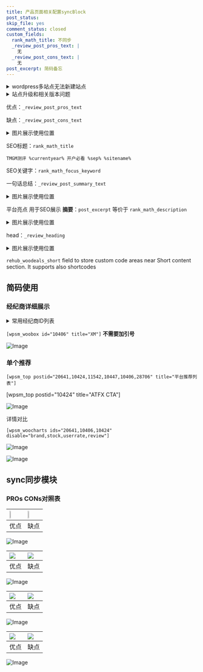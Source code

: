 ```yaml
---
title: 产品页面相关配置syncBlock
post_status: 
skip_file: yes
comment_status: closed
custom_fields:
  rank_math_title: 不同步
  _review_post_pros_text: |
    无
  _review_post_cons_text: |
    无
post_excerpt: 简码备忘
---
```

<details><summary>wordpress多站点无法新建站点</summary>

<li>和报错需要清理cookies一样的原因</li>
<li>wp-config.php里面<code>define( 'SUBDOMAIN_INSTALL', false );//子域名安装</code></li>
<li>新建子站点是用<code>define( 'SUBDOMAIN_INSTALL', true);//子域名安装</code> 完成以后，改成<code>false</code></li>
</details>

<details><summary>站点升级和相关版本问题</summary>

<p>wordpress：5.9.9
woocommerce：7.5.1
出现问题的地方：主题选项里面>><strong>Product layout >>compact style</strong></p>
<p>如何出现没有用过的字段 导致无法保存。先导出配置 然后进行修改，后面再次恢复即可。</p>
<p>出现部分字段无法显示时，需要返回默认布局后，对产品进行保存就好了。</p>
<p></p>
</details>

优点：`_review_post_pros_text`

缺点：`_review_post_cons_text`

<details><summary>图片展示使用位置</summary>

<img src="https://prod-files-secure.s3.us-west-2.amazonaws.com/39ed1227-6d7d-4570-be36-9ccd4a2c4241/f51d3d83-55d4-4bdf-9604-f37ec77ab556/Untitled.png?X-Amz-Algorithm=AWS4-HMAC-SHA256&X-Amz-Content-Sha256=UNSIGNED-PAYLOAD&X-Amz-Credential=ASIAZI2LB466TPA3CI7Q%2F20250419%2Fus-west-2%2Fs3%2Faws4_request&X-Amz-Date=20250419T165516Z&X-Amz-Expires=3600&X-Amz-Security-Token=IQoJb3JpZ2luX2VjEAkaCXVzLXdlc3QtMiJHMEUCIHmwKS21x7DTwnwEr71VxUm1n1FJ7VItyO9H%2BQuGXfwvAiEAkXPFqEM0ccfE76AX%2B3DFCstnU8sCeOVEQmJDHwpQrsIqiAQIkv%2F%2F%2F%2F%2F%2F%2F%2F%2F%2FARAAGgw2Mzc0MjMxODM4MDUiDP9npqZ25YmWVxs4jCrcA0kXPKCdyfiOEDl5n7l6Ef3ge1aa8qiauVqktfRCrAkrTWCC%2Fw5d21sOIoF4a5y%2Bog1IZCnYSC8lajXcQaafAdM6mHABpfqaudZrCgyOja89qWRHT15phtYxl3URHY0RpiXp%2F2zTwKCYHwmq24A1zsGvXT3bEJF0fRimV8SY19UoclQVYztApwcNjZqSjfKxWOoRd71su76YxedgKBuCnPETmoCbcR%2FAk95Ulp5eXnigSd1CnfzI3FLKLdlg1E4gKbKmTp0tegLRrpgE6IiaTuMAUoAhJJQZkZpmh04Me0463LvRZEZWg4dCE3WX48Z2GVyP4MAL28%2BzOT34uV1JuSkpH%2F4TJOSvPJMKuLuXzWmcJ9qfN8XtOdVErOxz%2FnHa2hUMyUP7cg5mxjizoTluU44xmntD2EZcfrqrsb78ESzAYhHM6jXSn22TCaJIU%2Fl4ynaKaFNkHzBDGbtuxP48YAl7FwhtVBQb03YD%2Fnw%2FySbizNawkLpPaH1st%2F2rZ3imbMvnlXaxzpg6HqdsQYgaWToWVgLjgFGRLQ%2BmCvMcNHibv9P9S4vFLfPMeb9mk64hYGySVzb0zKHbvzbKAF2O%2FGUNnj1C7zLFF61aqf2R%2F%2BiXxOL47mOIZh9XPBTiMOydj8AGOqUBfDsGmHxlwG26SqLG0AOxHcSFSr4Efnu4RWO7MnUOFoB0FhuNYlMTSK0U1H3l%2FElzRpSqX0MrFX1swgCD8O%2Ff48G0%2FpKHb7I6OX%2Bik5KB3UE5I%2BxOn1U2ONG%2BlBoZXH2Bz2wCxnxMaIIkzKgtHd5XSUDvpCgtI7i3NcLw7vAJHgStmxXINB2KbK%2B0AHs3Ca5hY3H2eMAnh5BA38o4aGGRLwvy1Vk7&X-Amz-Signature=9581e89723abdc34642ad59ff761f33383056ca0ec53424a48063add55935b53&X-Amz-SignedHeaders=host&x-id=GetObject" alt="Image">
</details>

SEO标题：`rank_math_title`

`TMGM测评 %currentyear% 开户必看 %sep% %sitename%`

SEO关键字：`rank_math_focus_keyword`

一句话总结：`_review_post_summary_text`

<details><summary>图片展示使用位置</summary>

<img src="https://prod-files-secure.s3.us-west-2.amazonaws.com/39ed1227-6d7d-4570-be36-9ccd4a2c4241/4b96a922-296c-4f4e-8630-d1c870cbce01/Untitled.png?X-Amz-Algorithm=AWS4-HMAC-SHA256&X-Amz-Content-Sha256=UNSIGNED-PAYLOAD&X-Amz-Credential=ASIAZI2LB4662CXWJZ5T%2F20250419%2Fus-west-2%2Fs3%2Faws4_request&X-Amz-Date=20250419T165518Z&X-Amz-Expires=3600&X-Amz-Security-Token=IQoJb3JpZ2luX2VjEAkaCXVzLXdlc3QtMiJHMEUCIBB0YtsdbNB%2FKIKg45i%2B6TJlS8UJU9wj2zPSoBpExiueAiEA1Xf%2BVdh%2B0NEXN2O%2BHcqiBT9OOvESN%2BgMZktk8Q%2F1XaEqiAQIkv%2F%2F%2F%2F%2F%2F%2F%2F%2F%2FARAAGgw2Mzc0MjMxODM4MDUiDMmD8S0keOUiLD%2BKeCrcA0WjvW8elyQtj2GGz3yMXuC4JkQLvB39rnlGwbdmT305TvDxiQbxRtYWxCcSYsAn0UAuDEj1zdhbb7lZU0bLFHQoQwp39ssWWnPm0LTQy6TgAr9yk5UexrsOtd%2B0aCKisEx288Fg9laiWjOhPVpOnXGaO%2FdRLsCtaYjLF%2FpSKYOtUgfqnyOXwC%2Fs5UmfyeopyJ9TwtB7IB%2BcCn1bcu0FYzzAb9GOxoLUI9gAEOKM0aWSoN1u%2BAvAeL7pW02merRiDP7DVtHKQLDdS4pDOm5EKX4%2B3oug7MwNSsTJsGjS8vbnmnQqOACUHSMPPCEUJs7H4YU%2F7E4KN1qCcIgHiR9Yz52ocEbjoxDVEhV71isZGp8HUlcZ1dkXiRCeZ092xt5T50PLg3xtZVaTlQO%2B4FRp29q7DCbgOgSEky%2FrwRWjvuZG%2F2nBhRfs6%2BAongdwQEiaG0%2FeVrEF%2F8n%2FztBP2Jp3qfKjphfvO%2B7MVtjLeN5Wc7E07VmuH9exXIEbyGZZ%2Bq42MuWDVvVGO7PviUDUcpqctyMcZveuWNA1Z7bL6fvgqs6K4FH8Y5jMQd91OHW3Es47gNpIhKH5K9480%2FUFZKX5wJ3HbNkkxXcaFhKXU2DGU6IwxZtQQEs6cezuBlRoMJmej8AGOqUBVTSxWyV0EbX4RL473MscrnxSfmDgzPRsb94qjVhr%2BjeXQ1gWesnWuEs6PT%2FnUMxoOSKO0APkZd%2FoVrPXFd0nsbJVeufMH8Q59liLWU9DqigxhjU2ZgunNnR2YpMhhYUshi4WlSPYr0VCHBQubm%2BwtAPkX%2BSgXA0lymrBbabFb7Lka49OpgFyJlO%2F5dKIHBYJv82ux2oxaNqdSNwaPcNoTHy%2BmYET&X-Amz-Signature=75c1e76233b18217008d55a7c518a41728281de9dbb8e7c9a82e32929e420f37&X-Amz-SignedHeaders=host&x-id=GetObject" alt="Image">
</details>

平台亮点 用于SEO展示 **摘要**：`post_excerpt`  等价于 `rank_math_description`

<details><summary>图片展示使用位置</summary>

<img src="https://prod-files-secure.s3.us-west-2.amazonaws.com/39ed1227-6d7d-4570-be36-9ccd4a2c4241/1ee11f63-b60a-4dfe-a7a7-d58ff23b5d88/Untitled.png?X-Amz-Algorithm=AWS4-HMAC-SHA256&X-Amz-Content-Sha256=UNSIGNED-PAYLOAD&X-Amz-Credential=ASIAZI2LB466X4I5CYOE%2F20250419%2Fus-west-2%2Fs3%2Faws4_request&X-Amz-Date=20250419T165520Z&X-Amz-Expires=3600&X-Amz-Security-Token=IQoJb3JpZ2luX2VjEAkaCXVzLXdlc3QtMiJGMEQCIHWsxF%2Ff6IhlFPGinpYcruvY2v84CKuH5cjgmIBsrMmNAiA1gbs3ALcr8jxcA6h1SajRr1KA%2BZOt%2FVbJjyYUsBrREyqIBAiS%2F%2F%2F%2F%2F%2F%2F%2F%2F%2F8BEAAaDDYzNzQyMzE4MzgwNSIME2fFT2lnR%2BMJxHmaKtwDQW%2BTsWbWqgJb8LGpDhBtQrabClq8wx%2FOf3zI0n5PnF1ex2ZWQeZpisocLI1KuwNl5nz2qRjG%2FMC%2B178yybRufmtR40ox2DaL%2BxLj6kyjc%2BA3pdx9VB3TlKv%2FvOe5UCh3F0K7IVtdD8PWeFAZHEgUqK3XCxmn4qPWJrOFbuILbx7%2BgvCW%2FyjSFO3Pn6QC%2F0P3w%2BVSGLMh8iADb8PWTn%2Fd%2FdMPken%2BK2sP15F6JoHgPpW0vuq6GYhWQnHhuHLx2wpJ3JdncdxlosZFqFHy4fFr9TA77vZ1zFnVGID4HTxJUgrmdCmikcaSG5xAHEYe8CTY6wccVZW7cmUYc7pK6ZFiuqWbHvBc8bGyeF2Ru8InQLs%2BkcdPxKCsMaYJveBKwzjqGL2eOA0ydlM3Vq6L2lYNlH8mytP8pJ3PAUV79VqT8mkKcq9lfF7wrR%2Bpov830TCpOnFNbDSvNhDvGfc%2B408M%2BGBP2mEfrBhw%2FxnJVLYzHg0uv3%2BzrxMOM7JEfxajiHZEZSz8EjWUbYviQpodUmxx4EJ7SJ3wmgkgms7o%2BkvPBaSU%2FmFeavR4z6fvuhAR4JOW6skVGVRdZCTLv8Shb7HBUD6l5LpXoVZoRD0RH%2FxNHYsFN9A3qUce5qjj5sww%2BZ2PwAY6pgFMzAiAUpvVN4uoWDsFYSG8qK3MUfUYxagmeBsOZI8C50nzaY%2BiHxm2sVhiddy5bK0YuYbIGTFFyPQ6vtJ5Zc7JQ5btYCsAqf34b%2B%2Fo0FYoAtaHDP%2BiuX5Q2spylprLj7bCWJ4oq5DMriWysJXOYn8qKKfmssm8JvILzbBxGnRkFMGX8jIGI3TW%2FaIig4KfJDoMbyFV9cIssbQCGbJC%2Fl891cWAqOSW&X-Amz-Signature=699d4bf8fd71dbc283c531f4b1188a83fc0bfaf77812a207bc7a1c834b1572bc&X-Amz-SignedHeaders=host&x-id=GetObject" alt="Image">
<img src="https://prod-files-secure.s3.us-west-2.amazonaws.com/39ed1227-6d7d-4570-be36-9ccd4a2c4241/ad4118b5-78d8-4fbe-801e-3b29b5d99c01/Untitled.png?X-Amz-Algorithm=AWS4-HMAC-SHA256&X-Amz-Content-Sha256=UNSIGNED-PAYLOAD&X-Amz-Credential=ASIAZI2LB466X4I5CYOE%2F20250419%2Fus-west-2%2Fs3%2Faws4_request&X-Amz-Date=20250419T165520Z&X-Amz-Expires=3600&X-Amz-Security-Token=IQoJb3JpZ2luX2VjEAkaCXVzLXdlc3QtMiJGMEQCIHWsxF%2Ff6IhlFPGinpYcruvY2v84CKuH5cjgmIBsrMmNAiA1gbs3ALcr8jxcA6h1SajRr1KA%2BZOt%2FVbJjyYUsBrREyqIBAiS%2F%2F%2F%2F%2F%2F%2F%2F%2F%2F8BEAAaDDYzNzQyMzE4MzgwNSIME2fFT2lnR%2BMJxHmaKtwDQW%2BTsWbWqgJb8LGpDhBtQrabClq8wx%2FOf3zI0n5PnF1ex2ZWQeZpisocLI1KuwNl5nz2qRjG%2FMC%2B178yybRufmtR40ox2DaL%2BxLj6kyjc%2BA3pdx9VB3TlKv%2FvOe5UCh3F0K7IVtdD8PWeFAZHEgUqK3XCxmn4qPWJrOFbuILbx7%2BgvCW%2FyjSFO3Pn6QC%2F0P3w%2BVSGLMh8iADb8PWTn%2Fd%2FdMPken%2BK2sP15F6JoHgPpW0vuq6GYhWQnHhuHLx2wpJ3JdncdxlosZFqFHy4fFr9TA77vZ1zFnVGID4HTxJUgrmdCmikcaSG5xAHEYe8CTY6wccVZW7cmUYc7pK6ZFiuqWbHvBc8bGyeF2Ru8InQLs%2BkcdPxKCsMaYJveBKwzjqGL2eOA0ydlM3Vq6L2lYNlH8mytP8pJ3PAUV79VqT8mkKcq9lfF7wrR%2Bpov830TCpOnFNbDSvNhDvGfc%2B408M%2BGBP2mEfrBhw%2FxnJVLYzHg0uv3%2BzrxMOM7JEfxajiHZEZSz8EjWUbYviQpodUmxx4EJ7SJ3wmgkgms7o%2BkvPBaSU%2FmFeavR4z6fvuhAR4JOW6skVGVRdZCTLv8Shb7HBUD6l5LpXoVZoRD0RH%2FxNHYsFN9A3qUce5qjj5sww%2BZ2PwAY6pgFMzAiAUpvVN4uoWDsFYSG8qK3MUfUYxagmeBsOZI8C50nzaY%2BiHxm2sVhiddy5bK0YuYbIGTFFyPQ6vtJ5Zc7JQ5btYCsAqf34b%2B%2Fo0FYoAtaHDP%2BiuX5Q2spylprLj7bCWJ4oq5DMriWysJXOYn8qKKfmssm8JvILzbBxGnRkFMGX8jIGI3TW%2FaIig4KfJDoMbyFV9cIssbQCGbJC%2Fl891cWAqOSW&X-Amz-Signature=8225f30558ebebfd21823122dc876b964427c26f4f544783da4184880ba8323b&X-Amz-SignedHeaders=host&x-id=GetObject" alt="Image">
<img src="https://prod-files-secure.s3.us-west-2.amazonaws.com/39ed1227-6d7d-4570-be36-9ccd4a2c4241/a38cf7c9-a79c-4b64-9e94-13589fe0758b/Untitled.png?X-Amz-Algorithm=AWS4-HMAC-SHA256&X-Amz-Content-Sha256=UNSIGNED-PAYLOAD&X-Amz-Credential=ASIAZI2LB466X4I5CYOE%2F20250419%2Fus-west-2%2Fs3%2Faws4_request&X-Amz-Date=20250419T165520Z&X-Amz-Expires=3600&X-Amz-Security-Token=IQoJb3JpZ2luX2VjEAkaCXVzLXdlc3QtMiJGMEQCIHWsxF%2Ff6IhlFPGinpYcruvY2v84CKuH5cjgmIBsrMmNAiA1gbs3ALcr8jxcA6h1SajRr1KA%2BZOt%2FVbJjyYUsBrREyqIBAiS%2F%2F%2F%2F%2F%2F%2F%2F%2F%2F8BEAAaDDYzNzQyMzE4MzgwNSIME2fFT2lnR%2BMJxHmaKtwDQW%2BTsWbWqgJb8LGpDhBtQrabClq8wx%2FOf3zI0n5PnF1ex2ZWQeZpisocLI1KuwNl5nz2qRjG%2FMC%2B178yybRufmtR40ox2DaL%2BxLj6kyjc%2BA3pdx9VB3TlKv%2FvOe5UCh3F0K7IVtdD8PWeFAZHEgUqK3XCxmn4qPWJrOFbuILbx7%2BgvCW%2FyjSFO3Pn6QC%2F0P3w%2BVSGLMh8iADb8PWTn%2Fd%2FdMPken%2BK2sP15F6JoHgPpW0vuq6GYhWQnHhuHLx2wpJ3JdncdxlosZFqFHy4fFr9TA77vZ1zFnVGID4HTxJUgrmdCmikcaSG5xAHEYe8CTY6wccVZW7cmUYc7pK6ZFiuqWbHvBc8bGyeF2Ru8InQLs%2BkcdPxKCsMaYJveBKwzjqGL2eOA0ydlM3Vq6L2lYNlH8mytP8pJ3PAUV79VqT8mkKcq9lfF7wrR%2Bpov830TCpOnFNbDSvNhDvGfc%2B408M%2BGBP2mEfrBhw%2FxnJVLYzHg0uv3%2BzrxMOM7JEfxajiHZEZSz8EjWUbYviQpodUmxx4EJ7SJ3wmgkgms7o%2BkvPBaSU%2FmFeavR4z6fvuhAR4JOW6skVGVRdZCTLv8Shb7HBUD6l5LpXoVZoRD0RH%2FxNHYsFN9A3qUce5qjj5sww%2BZ2PwAY6pgFMzAiAUpvVN4uoWDsFYSG8qK3MUfUYxagmeBsOZI8C50nzaY%2BiHxm2sVhiddy5bK0YuYbIGTFFyPQ6vtJ5Zc7JQ5btYCsAqf34b%2B%2Fo0FYoAtaHDP%2BiuX5Q2spylprLj7bCWJ4oq5DMriWysJXOYn8qKKfmssm8JvILzbBxGnRkFMGX8jIGI3TW%2FaIig4KfJDoMbyFV9cIssbQCGbJC%2Fl891cWAqOSW&X-Amz-Signature=febfed50dbfb660ef5bbfe59b60afa7ac39ccdbf9a04869a864953755fe56e99&X-Amz-SignedHeaders=host&x-id=GetObject" alt="Image">
<img src="https://prod-files-secure.s3.us-west-2.amazonaws.com/39ed1227-6d7d-4570-be36-9ccd4a2c4241/7da6fc1e-d2ac-42ae-8c75-cb5749aa18f6/Untitled.png?X-Amz-Algorithm=AWS4-HMAC-SHA256&X-Amz-Content-Sha256=UNSIGNED-PAYLOAD&X-Amz-Credential=ASIAZI2LB466X4I5CYOE%2F20250419%2Fus-west-2%2Fs3%2Faws4_request&X-Amz-Date=20250419T165520Z&X-Amz-Expires=3600&X-Amz-Security-Token=IQoJb3JpZ2luX2VjEAkaCXVzLXdlc3QtMiJGMEQCIHWsxF%2Ff6IhlFPGinpYcruvY2v84CKuH5cjgmIBsrMmNAiA1gbs3ALcr8jxcA6h1SajRr1KA%2BZOt%2FVbJjyYUsBrREyqIBAiS%2F%2F%2F%2F%2F%2F%2F%2F%2F%2F8BEAAaDDYzNzQyMzE4MzgwNSIME2fFT2lnR%2BMJxHmaKtwDQW%2BTsWbWqgJb8LGpDhBtQrabClq8wx%2FOf3zI0n5PnF1ex2ZWQeZpisocLI1KuwNl5nz2qRjG%2FMC%2B178yybRufmtR40ox2DaL%2BxLj6kyjc%2BA3pdx9VB3TlKv%2FvOe5UCh3F0K7IVtdD8PWeFAZHEgUqK3XCxmn4qPWJrOFbuILbx7%2BgvCW%2FyjSFO3Pn6QC%2F0P3w%2BVSGLMh8iADb8PWTn%2Fd%2FdMPken%2BK2sP15F6JoHgPpW0vuq6GYhWQnHhuHLx2wpJ3JdncdxlosZFqFHy4fFr9TA77vZ1zFnVGID4HTxJUgrmdCmikcaSG5xAHEYe8CTY6wccVZW7cmUYc7pK6ZFiuqWbHvBc8bGyeF2Ru8InQLs%2BkcdPxKCsMaYJveBKwzjqGL2eOA0ydlM3Vq6L2lYNlH8mytP8pJ3PAUV79VqT8mkKcq9lfF7wrR%2Bpov830TCpOnFNbDSvNhDvGfc%2B408M%2BGBP2mEfrBhw%2FxnJVLYzHg0uv3%2BzrxMOM7JEfxajiHZEZSz8EjWUbYviQpodUmxx4EJ7SJ3wmgkgms7o%2BkvPBaSU%2FmFeavR4z6fvuhAR4JOW6skVGVRdZCTLv8Shb7HBUD6l5LpXoVZoRD0RH%2FxNHYsFN9A3qUce5qjj5sww%2BZ2PwAY6pgFMzAiAUpvVN4uoWDsFYSG8qK3MUfUYxagmeBsOZI8C50nzaY%2BiHxm2sVhiddy5bK0YuYbIGTFFyPQ6vtJ5Zc7JQ5btYCsAqf34b%2B%2Fo0FYoAtaHDP%2BiuX5Q2spylprLj7bCWJ4oq5DMriWysJXOYn8qKKfmssm8JvILzbBxGnRkFMGX8jIGI3TW%2FaIig4KfJDoMbyFV9cIssbQCGbJC%2Fl891cWAqOSW&X-Amz-Signature=19de9a5e1117abea2003c69e07ee6b52a165b01a4bc01835ad5062cb2a015e4a&X-Amz-SignedHeaders=host&x-id=GetObject" alt="Image">
<img src="https://prod-files-secure.s3.us-west-2.amazonaws.com/39ed1227-6d7d-4570-be36-9ccd4a2c4241/7e97f40a-eaee-47f5-b2f9-475f96808fa7/Untitled.png?X-Amz-Algorithm=AWS4-HMAC-SHA256&X-Amz-Content-Sha256=UNSIGNED-PAYLOAD&X-Amz-Credential=ASIAZI2LB466X4I5CYOE%2F20250419%2Fus-west-2%2Fs3%2Faws4_request&X-Amz-Date=20250419T165520Z&X-Amz-Expires=3600&X-Amz-Security-Token=IQoJb3JpZ2luX2VjEAkaCXVzLXdlc3QtMiJGMEQCIHWsxF%2Ff6IhlFPGinpYcruvY2v84CKuH5cjgmIBsrMmNAiA1gbs3ALcr8jxcA6h1SajRr1KA%2BZOt%2FVbJjyYUsBrREyqIBAiS%2F%2F%2F%2F%2F%2F%2F%2F%2F%2F8BEAAaDDYzNzQyMzE4MzgwNSIME2fFT2lnR%2BMJxHmaKtwDQW%2BTsWbWqgJb8LGpDhBtQrabClq8wx%2FOf3zI0n5PnF1ex2ZWQeZpisocLI1KuwNl5nz2qRjG%2FMC%2B178yybRufmtR40ox2DaL%2BxLj6kyjc%2BA3pdx9VB3TlKv%2FvOe5UCh3F0K7IVtdD8PWeFAZHEgUqK3XCxmn4qPWJrOFbuILbx7%2BgvCW%2FyjSFO3Pn6QC%2F0P3w%2BVSGLMh8iADb8PWTn%2Fd%2FdMPken%2BK2sP15F6JoHgPpW0vuq6GYhWQnHhuHLx2wpJ3JdncdxlosZFqFHy4fFr9TA77vZ1zFnVGID4HTxJUgrmdCmikcaSG5xAHEYe8CTY6wccVZW7cmUYc7pK6ZFiuqWbHvBc8bGyeF2Ru8InQLs%2BkcdPxKCsMaYJveBKwzjqGL2eOA0ydlM3Vq6L2lYNlH8mytP8pJ3PAUV79VqT8mkKcq9lfF7wrR%2Bpov830TCpOnFNbDSvNhDvGfc%2B408M%2BGBP2mEfrBhw%2FxnJVLYzHg0uv3%2BzrxMOM7JEfxajiHZEZSz8EjWUbYviQpodUmxx4EJ7SJ3wmgkgms7o%2BkvPBaSU%2FmFeavR4z6fvuhAR4JOW6skVGVRdZCTLv8Shb7HBUD6l5LpXoVZoRD0RH%2FxNHYsFN9A3qUce5qjj5sww%2BZ2PwAY6pgFMzAiAUpvVN4uoWDsFYSG8qK3MUfUYxagmeBsOZI8C50nzaY%2BiHxm2sVhiddy5bK0YuYbIGTFFyPQ6vtJ5Zc7JQ5btYCsAqf34b%2B%2Fo0FYoAtaHDP%2BiuX5Q2spylprLj7bCWJ4oq5DMriWysJXOYn8qKKfmssm8JvILzbBxGnRkFMGX8jIGI3TW%2FaIig4KfJDoMbyFV9cIssbQCGbJC%2Fl891cWAqOSW&X-Amz-Signature=7b6d7c1d57dbdb1145af9a586c247c8e95f270fdb8333f1425a080d4ded1b81f&X-Amz-SignedHeaders=host&x-id=GetObject" alt="Image">
</details>

head：`_review_heading`

<details><summary>图片展示使用位置</summary>

<img src="https://prod-files-secure.s3.us-west-2.amazonaws.com/39ed1227-6d7d-4570-be36-9ccd4a2c4241/3a4650ad-9887-415c-889a-edd51fa54f27/Untitled.png?X-Amz-Algorithm=AWS4-HMAC-SHA256&X-Amz-Content-Sha256=UNSIGNED-PAYLOAD&X-Amz-Credential=ASIAZI2LB466TCTW3AU2%2F20250419%2Fus-west-2%2Fs3%2Faws4_request&X-Amz-Date=20250419T165521Z&X-Amz-Expires=3600&X-Amz-Security-Token=IQoJb3JpZ2luX2VjEAkaCXVzLXdlc3QtMiJHMEUCIFWYLjZXqoQ1fdQIiPuj9U51mDxrQiIY5ITXKhzk9uyPAiEAmlBFMsa35TeucRSlYiZgvX9YbxHpjLmHcT9xEhkYIr8qiAQIkv%2F%2F%2F%2F%2F%2F%2F%2F%2F%2FARAAGgw2Mzc0MjMxODM4MDUiDGlrnF%2BMeG3FOv2e3ircA2tNuYRiUd%2Fwv3YXFKK%2FXPVl%2B9PcZlINt3EitNzaIEon%2Fzv1YZeBRgwGX2%2FnCuboP6Z9aYdW0InB0I4VM1PjNDDfl77W9puWwkla%2FTfkTwqiUIsG9p4bgQVy32Mg%2FtsgBCb8NtEThJABUlNp%2BYnMXYtOyVO9QwwfrDaWbE1qzmSsg1abeyrCIIEAA5fw1Gwl6TyAEiPFtHaeYGtx4Mf81miQOdiaBlTdz3lYTt2UHvw8999ZcynweywSzAqUIS0SYt1WKLAAB3Y7erZ3I5nZhREObXa1%2Bl9RPwCj6wJwnywL%2B%2BFxYrHDO0ra%2B2F2mmH1D2%2FveWgX3p6lSEQtON8CKcpzoRVCrmjEAK5Q3QEtU3eRq2Hfq9CySAJsiCZzmLMD6pl7wAbOzKajtuW7N8%2BJjUIbSPj%2BtQtZnntEotvUXpQImiiFZ04IN8lTA%2BXBWKz2ikmn3jjSoSM9upsTz0TnlZuKkk%2BLaMC%2FJJ3BdClNcNZEYbWRgTq%2BbmUuUSxpf7aDQ2UC0nZeaE4ka5jo4pY1uj07M0Y0z2Qd6XCPZf%2Bt1PkEB3PYAjPzBz1NGZu98xibwVzr%2B8lahn7iJqHhOeS537eaOc6Bzsqioei5Asu1Fi3AsrjO%2BdgrpHQoOImwMOudj8AGOqUBAZZdcrBN4X%2F0e4PexTYGJh6fnhy8GX6coRrHxUGTfP1p8jGo1mSRlynpv%2FqQaYNEmaifoxJXC91%2F51ELtA6RCUNHMJsk16nbc%2B3QfaJMGwv9Ux69257MTaX5rV2Y2SiP%2FghcFJN7m8KYLASW%2BX8quRY%2F%2BurTwRyD2CwR7c5K6R80ULHiEAiiCuPQLimeBuqt8h6K3TggFrx1Y4duamOAiSssH0C2&X-Amz-Signature=8fe388ab37573fe9f902c1cc59850d07dfbfdb23c75e3aa360dfc6213c7ba727&X-Amz-SignedHeaders=host&x-id=GetObject" alt="Image">
</details>

`rehub_woodeals_short`	field to store custom code areas near Short content section. It supports also shortcodes



## 简码使用

### 经纪商详细展示

<details><summary>常用经纪商ID列表</summary>

<pre><code class="php">嘉盛 ===> 20641  [wpsm_woobox id="20641" title="嘉盛"]
易信easymarkets ===> 11542  [wpsm_woobox id="11542" title="易信easymarkets"]
ATFX外汇 ===> 10424  [wpsm_woobox id="10424" title="ATFX"]
XM ===> 10406  [wpsm_woobox id="10406" title="XM"]
TMGM ===> 29622  [wpsm_woobox id="29622" title="TMGM"]
HYCM ===> 10447  [wpsm_woobox id="10447" title="HYCM"]
fpmarkets澳福外汇 ===> 20639  [wpsm_woobox id="20639" title="fpmarkets澳福外汇"]</code></pre>
</details>

`[wpsm_woobox id="10406" title="XM"]` **不需要加引号**

![Image](https://prod-files-secure.s3.us-west-2.amazonaws.com/39ed1227-6d7d-4570-be36-9ccd4a2c4241/4f898f9d-0fa7-4e43-acd3-ac6bc7be575a/Untitled.png?X-Amz-Algorithm=AWS4-HMAC-SHA256&X-Amz-Content-Sha256=UNSIGNED-PAYLOAD&X-Amz-Credential=ASIAZI2LB466WB7AKJLK%2F20250419%2Fus-west-2%2Fs3%2Faws4_request&X-Amz-Date=20250419T165515Z&X-Amz-Expires=3600&X-Amz-Security-Token=IQoJb3JpZ2luX2VjEAkaCXVzLXdlc3QtMiJGMEQCIEUXb7AEt%2FDW6vSoPnfx2%2FoTM9R33t4raWAvL%2BaoZD2DAiBOxZ8ZHVwzLZE%2FC2P%2BmraT5AZb2S4hV9WZWzmkGqFINiqIBAiS%2F%2F%2F%2F%2F%2F%2F%2F%2F%2F8BEAAaDDYzNzQyMzE4MzgwNSIMmbw2KU4yZaEnla8SKtwDbR7kk%2B1yOy2TtrUMsQvHHwf1i61F9MSExdV1%2BaFk4Bk034SXKWd1U1MqE73rof4sBtPGJfxZibsNxnoFnana73bgJOHhYsNtSbD%2FNwW2GIdc3WCAiQySqM9W5dcNwMokcZ9pxQjTuKvRB3LAcrvYm8Dm7lkmyzdAAF1tR58pUM6bktVQ4v4rNPL1MnRpdfhdDTjGVljH0t7dXTMmGvZMFa960vlD46jx6LPbQa%2Bk8TEnNdJyAzk2NQN6zlrGAF4D2n0%2BWRXr8E8TJJioBQJRBNLXcv890I1%2BUiMS7BUN44J%2F%2FFvHOBF%2BXW%2FObMO4HC7hhoiPYKhdjMpDCLg3%2BiU%2BToqMzlOnvTm9VotzaPqIrMfQdQr9fpx1KIgJSwT5tEKu%2ByK%2F%2BeBUmhL1s1i4cL5As4dLe1y2AHo1EhisqlEAd9pnXQhPCd%2BEtMPvZHKJFmKQu4Li9gDH1RTOEHuhI9sfveIIUpgNHFskYmuCTrY6Xq5KkoiVWdNoN81hw25Z%2BAxLLCVqOSXeJjTzVLKN4rZoXEKn1ndEddhgeoxnBtPrH9Mqcy%2F0OuED0QEhVsMtCsRdligrhYZ5yIIiloDDnybaBK8z1uLyOB2aSxWsHfHShinCrjDIObVMVf8FqIUw352PwAY6pgEN9ZLkK0g6kIaYmnaiWSEu0uHL2YCJCTuz%2Fo9idMaAgV3s2G3gcWNbBG3iZ8CHixL6%2BOc0IRyeoMdSxQ9UN85eSqD9Gr0byFOwFA5KdCLWgvRPXQ4jGc7a%2B0cI5U3oOtrkiEHX4bzM8SSqKJQYPjS1AGevtY%2F8wqz9sJAALNqpUYgIAfQrOFzwyWZ8w6pkYmtuU9q2ydJijtqNJCCjzVA%2FbOoFcp9O&X-Amz-Signature=cc8a00b04df85a87863d3a79a6fcd4bed0d5634271fb2fe0e556d92e7eb70a84&X-Amz-SignedHeaders=host&x-id=GetObject)

### 单个推荐
`[wpsm_top postid="20641,10424,11542,10447,10406,28706" title="平台推荐列表"]`

[wpsm_top postid="10424" title="ATFX CTA"]

![Image](https://prod-files-secure.s3.us-west-2.amazonaws.com/39ed1227-6d7d-4570-be36-9ccd4a2c4241/5ac620dc-51a8-48b6-b55d-91f47299193c/Untitled.png?X-Amz-Algorithm=AWS4-HMAC-SHA256&X-Amz-Content-Sha256=UNSIGNED-PAYLOAD&X-Amz-Credential=ASIAZI2LB466WB7AKJLK%2F20250419%2Fus-west-2%2Fs3%2Faws4_request&X-Amz-Date=20250419T165515Z&X-Amz-Expires=3600&X-Amz-Security-Token=IQoJb3JpZ2luX2VjEAkaCXVzLXdlc3QtMiJGMEQCIEUXb7AEt%2FDW6vSoPnfx2%2FoTM9R33t4raWAvL%2BaoZD2DAiBOxZ8ZHVwzLZE%2FC2P%2BmraT5AZb2S4hV9WZWzmkGqFINiqIBAiS%2F%2F%2F%2F%2F%2F%2F%2F%2F%2F8BEAAaDDYzNzQyMzE4MzgwNSIMmbw2KU4yZaEnla8SKtwDbR7kk%2B1yOy2TtrUMsQvHHwf1i61F9MSExdV1%2BaFk4Bk034SXKWd1U1MqE73rof4sBtPGJfxZibsNxnoFnana73bgJOHhYsNtSbD%2FNwW2GIdc3WCAiQySqM9W5dcNwMokcZ9pxQjTuKvRB3LAcrvYm8Dm7lkmyzdAAF1tR58pUM6bktVQ4v4rNPL1MnRpdfhdDTjGVljH0t7dXTMmGvZMFa960vlD46jx6LPbQa%2Bk8TEnNdJyAzk2NQN6zlrGAF4D2n0%2BWRXr8E8TJJioBQJRBNLXcv890I1%2BUiMS7BUN44J%2F%2FFvHOBF%2BXW%2FObMO4HC7hhoiPYKhdjMpDCLg3%2BiU%2BToqMzlOnvTm9VotzaPqIrMfQdQr9fpx1KIgJSwT5tEKu%2ByK%2F%2BeBUmhL1s1i4cL5As4dLe1y2AHo1EhisqlEAd9pnXQhPCd%2BEtMPvZHKJFmKQu4Li9gDH1RTOEHuhI9sfveIIUpgNHFskYmuCTrY6Xq5KkoiVWdNoN81hw25Z%2BAxLLCVqOSXeJjTzVLKN4rZoXEKn1ndEddhgeoxnBtPrH9Mqcy%2F0OuED0QEhVsMtCsRdligrhYZ5yIIiloDDnybaBK8z1uLyOB2aSxWsHfHShinCrjDIObVMVf8FqIUw352PwAY6pgEN9ZLkK0g6kIaYmnaiWSEu0uHL2YCJCTuz%2Fo9idMaAgV3s2G3gcWNbBG3iZ8CHixL6%2BOc0IRyeoMdSxQ9UN85eSqD9Gr0byFOwFA5KdCLWgvRPXQ4jGc7a%2B0cI5U3oOtrkiEHX4bzM8SSqKJQYPjS1AGevtY%2F8wqz9sJAALNqpUYgIAfQrOFzwyWZ8w6pkYmtuU9q2ydJijtqNJCCjzVA%2FbOoFcp9O&X-Amz-Signature=17fa7525b1f6b858e356835bf5cb4a5a9f5d67489b5bf384a82fcad6754022ae&X-Amz-SignedHeaders=host&x-id=GetObject)

详情对比

`[wpsm_woocharts ids="20641,10406,10424" disable="brand,stock,userrate,review"]`

![Image](https://prod-files-secure.s3.us-west-2.amazonaws.com/39ed1227-6d7d-4570-be36-9ccd4a2c4241/bf3ba45f-b9f3-4295-8aef-b4a495fd25f4/Untitled.png?X-Amz-Algorithm=AWS4-HMAC-SHA256&X-Amz-Content-Sha256=UNSIGNED-PAYLOAD&X-Amz-Credential=ASIAZI2LB466WB7AKJLK%2F20250419%2Fus-west-2%2Fs3%2Faws4_request&X-Amz-Date=20250419T165515Z&X-Amz-Expires=3600&X-Amz-Security-Token=IQoJb3JpZ2luX2VjEAkaCXVzLXdlc3QtMiJGMEQCIEUXb7AEt%2FDW6vSoPnfx2%2FoTM9R33t4raWAvL%2BaoZD2DAiBOxZ8ZHVwzLZE%2FC2P%2BmraT5AZb2S4hV9WZWzmkGqFINiqIBAiS%2F%2F%2F%2F%2F%2F%2F%2F%2F%2F8BEAAaDDYzNzQyMzE4MzgwNSIMmbw2KU4yZaEnla8SKtwDbR7kk%2B1yOy2TtrUMsQvHHwf1i61F9MSExdV1%2BaFk4Bk034SXKWd1U1MqE73rof4sBtPGJfxZibsNxnoFnana73bgJOHhYsNtSbD%2FNwW2GIdc3WCAiQySqM9W5dcNwMokcZ9pxQjTuKvRB3LAcrvYm8Dm7lkmyzdAAF1tR58pUM6bktVQ4v4rNPL1MnRpdfhdDTjGVljH0t7dXTMmGvZMFa960vlD46jx6LPbQa%2Bk8TEnNdJyAzk2NQN6zlrGAF4D2n0%2BWRXr8E8TJJioBQJRBNLXcv890I1%2BUiMS7BUN44J%2F%2FFvHOBF%2BXW%2FObMO4HC7hhoiPYKhdjMpDCLg3%2BiU%2BToqMzlOnvTm9VotzaPqIrMfQdQr9fpx1KIgJSwT5tEKu%2ByK%2F%2BeBUmhL1s1i4cL5As4dLe1y2AHo1EhisqlEAd9pnXQhPCd%2BEtMPvZHKJFmKQu4Li9gDH1RTOEHuhI9sfveIIUpgNHFskYmuCTrY6Xq5KkoiVWdNoN81hw25Z%2BAxLLCVqOSXeJjTzVLKN4rZoXEKn1ndEddhgeoxnBtPrH9Mqcy%2F0OuED0QEhVsMtCsRdligrhYZ5yIIiloDDnybaBK8z1uLyOB2aSxWsHfHShinCrjDIObVMVf8FqIUw352PwAY6pgEN9ZLkK0g6kIaYmnaiWSEu0uHL2YCJCTuz%2Fo9idMaAgV3s2G3gcWNbBG3iZ8CHixL6%2BOc0IRyeoMdSxQ9UN85eSqD9Gr0byFOwFA5KdCLWgvRPXQ4jGc7a%2B0cI5U3oOtrkiEHX4bzM8SSqKJQYPjS1AGevtY%2F8wqz9sJAALNqpUYgIAfQrOFzwyWZ8w6pkYmtuU9q2ydJijtqNJCCjzVA%2FbOoFcp9O&X-Amz-Signature=2cb4062cfd3cea25b923f9e1b6c6a694363354b429337ccdb4a947eafbc80c00&X-Amz-SignedHeaders=host&x-id=GetObject)

![Image](https://prod-files-secure.s3.us-west-2.amazonaws.com/39ed1227-6d7d-4570-be36-9ccd4a2c4241/30bc56ef-f383-4b48-9768-2ebc9e436ec0/Untitled.png?X-Amz-Algorithm=AWS4-HMAC-SHA256&X-Amz-Content-Sha256=UNSIGNED-PAYLOAD&X-Amz-Credential=ASIAZI2LB466WB7AKJLK%2F20250419%2Fus-west-2%2Fs3%2Faws4_request&X-Amz-Date=20250419T165515Z&X-Amz-Expires=3600&X-Amz-Security-Token=IQoJb3JpZ2luX2VjEAkaCXVzLXdlc3QtMiJGMEQCIEUXb7AEt%2FDW6vSoPnfx2%2FoTM9R33t4raWAvL%2BaoZD2DAiBOxZ8ZHVwzLZE%2FC2P%2BmraT5AZb2S4hV9WZWzmkGqFINiqIBAiS%2F%2F%2F%2F%2F%2F%2F%2F%2F%2F8BEAAaDDYzNzQyMzE4MzgwNSIMmbw2KU4yZaEnla8SKtwDbR7kk%2B1yOy2TtrUMsQvHHwf1i61F9MSExdV1%2BaFk4Bk034SXKWd1U1MqE73rof4sBtPGJfxZibsNxnoFnana73bgJOHhYsNtSbD%2FNwW2GIdc3WCAiQySqM9W5dcNwMokcZ9pxQjTuKvRB3LAcrvYm8Dm7lkmyzdAAF1tR58pUM6bktVQ4v4rNPL1MnRpdfhdDTjGVljH0t7dXTMmGvZMFa960vlD46jx6LPbQa%2Bk8TEnNdJyAzk2NQN6zlrGAF4D2n0%2BWRXr8E8TJJioBQJRBNLXcv890I1%2BUiMS7BUN44J%2F%2FFvHOBF%2BXW%2FObMO4HC7hhoiPYKhdjMpDCLg3%2BiU%2BToqMzlOnvTm9VotzaPqIrMfQdQr9fpx1KIgJSwT5tEKu%2ByK%2F%2BeBUmhL1s1i4cL5As4dLe1y2AHo1EhisqlEAd9pnXQhPCd%2BEtMPvZHKJFmKQu4Li9gDH1RTOEHuhI9sfveIIUpgNHFskYmuCTrY6Xq5KkoiVWdNoN81hw25Z%2BAxLLCVqOSXeJjTzVLKN4rZoXEKn1ndEddhgeoxnBtPrH9Mqcy%2F0OuED0QEhVsMtCsRdligrhYZ5yIIiloDDnybaBK8z1uLyOB2aSxWsHfHShinCrjDIObVMVf8FqIUw352PwAY6pgEN9ZLkK0g6kIaYmnaiWSEu0uHL2YCJCTuz%2Fo9idMaAgV3s2G3gcWNbBG3iZ8CHixL6%2BOc0IRyeoMdSxQ9UN85eSqD9Gr0byFOwFA5KdCLWgvRPXQ4jGc7a%2B0cI5U3oOtrkiEHX4bzM8SSqKJQYPjS1AGevtY%2F8wqz9sJAALNqpUYgIAfQrOFzwyWZ8w6pkYmtuU9q2ydJijtqNJCCjzVA%2FbOoFcp9O&X-Amz-Signature=c3b22f0b2a83f4b0d03e162a2347baf72fc93b8c38383e18e0c1406ea631d464&X-Amz-SignedHeaders=host&x-id=GetObject)

## sync同步模块

### PROs CONs对照表

| <img src="https://cdn.ifttt.fun/gh/jarlin8/OSS@main/icons/customize/pros.svg" height="auto" width="37.3%"> | <img src="https://cdn.ifttt.fun/gh/jarlin8/OSS@main/icons/customize/cons.svg" height="auto" width="28.8%"> |
| :--- | :--- |
| 优点 | 缺点 |

![Image](https://prod-files-secure.s3.us-west-2.amazonaws.com/39ed1227-6d7d-4570-be36-9ccd4a2c4241/8742b755-dfb5-4004-9a5f-d6e561664bd8/Untitled.png?X-Amz-Algorithm=AWS4-HMAC-SHA256&X-Amz-Content-Sha256=UNSIGNED-PAYLOAD&X-Amz-Credential=ASIAZI2LB466WB7AKJLK%2F20250419%2Fus-west-2%2Fs3%2Faws4_request&X-Amz-Date=20250419T165515Z&X-Amz-Expires=3600&X-Amz-Security-Token=IQoJb3JpZ2luX2VjEAkaCXVzLXdlc3QtMiJGMEQCIEUXb7AEt%2FDW6vSoPnfx2%2FoTM9R33t4raWAvL%2BaoZD2DAiBOxZ8ZHVwzLZE%2FC2P%2BmraT5AZb2S4hV9WZWzmkGqFINiqIBAiS%2F%2F%2F%2F%2F%2F%2F%2F%2F%2F8BEAAaDDYzNzQyMzE4MzgwNSIMmbw2KU4yZaEnla8SKtwDbR7kk%2B1yOy2TtrUMsQvHHwf1i61F9MSExdV1%2BaFk4Bk034SXKWd1U1MqE73rof4sBtPGJfxZibsNxnoFnana73bgJOHhYsNtSbD%2FNwW2GIdc3WCAiQySqM9W5dcNwMokcZ9pxQjTuKvRB3LAcrvYm8Dm7lkmyzdAAF1tR58pUM6bktVQ4v4rNPL1MnRpdfhdDTjGVljH0t7dXTMmGvZMFa960vlD46jx6LPbQa%2Bk8TEnNdJyAzk2NQN6zlrGAF4D2n0%2BWRXr8E8TJJioBQJRBNLXcv890I1%2BUiMS7BUN44J%2F%2FFvHOBF%2BXW%2FObMO4HC7hhoiPYKhdjMpDCLg3%2BiU%2BToqMzlOnvTm9VotzaPqIrMfQdQr9fpx1KIgJSwT5tEKu%2ByK%2F%2BeBUmhL1s1i4cL5As4dLe1y2AHo1EhisqlEAd9pnXQhPCd%2BEtMPvZHKJFmKQu4Li9gDH1RTOEHuhI9sfveIIUpgNHFskYmuCTrY6Xq5KkoiVWdNoN81hw25Z%2BAxLLCVqOSXeJjTzVLKN4rZoXEKn1ndEddhgeoxnBtPrH9Mqcy%2F0OuED0QEhVsMtCsRdligrhYZ5yIIiloDDnybaBK8z1uLyOB2aSxWsHfHShinCrjDIObVMVf8FqIUw352PwAY6pgEN9ZLkK0g6kIaYmnaiWSEu0uHL2YCJCTuz%2Fo9idMaAgV3s2G3gcWNbBG3iZ8CHixL6%2BOc0IRyeoMdSxQ9UN85eSqD9Gr0byFOwFA5KdCLWgvRPXQ4jGc7a%2B0cI5U3oOtrkiEHX4bzM8SSqKJQYPjS1AGevtY%2F8wqz9sJAALNqpUYgIAfQrOFzwyWZ8w6pkYmtuU9q2ydJijtqNJCCjzVA%2FbOoFcp9O&X-Amz-Signature=d680e0a461e5782678e4e18e474abc1711ed0911a6058b85af126dca1cd4ea61&X-Amz-SignedHeaders=host&x-id=GetObject)

| <img src="https://cdn.ifttt.fun/gh/jarlin8/OSS@main/icons/customize/pros1.svg" height="auto"> | <img src="https://cdn.ifttt.fun/gh/jarlin8/OSS@main/icons/customize/cons1.svg" height="auto"> |
| :--- | :--- |
| 优点 | 缺点 |

![Image](https://prod-files-secure.s3.us-west-2.amazonaws.com/39ed1227-6d7d-4570-be36-9ccd4a2c4241/806358f8-c9c4-4e17-bb35-c6c76a5397a5/Untitled.png?X-Amz-Algorithm=AWS4-HMAC-SHA256&X-Amz-Content-Sha256=UNSIGNED-PAYLOAD&X-Amz-Credential=ASIAZI2LB466WB7AKJLK%2F20250419%2Fus-west-2%2Fs3%2Faws4_request&X-Amz-Date=20250419T165515Z&X-Amz-Expires=3600&X-Amz-Security-Token=IQoJb3JpZ2luX2VjEAkaCXVzLXdlc3QtMiJGMEQCIEUXb7AEt%2FDW6vSoPnfx2%2FoTM9R33t4raWAvL%2BaoZD2DAiBOxZ8ZHVwzLZE%2FC2P%2BmraT5AZb2S4hV9WZWzmkGqFINiqIBAiS%2F%2F%2F%2F%2F%2F%2F%2F%2F%2F8BEAAaDDYzNzQyMzE4MzgwNSIMmbw2KU4yZaEnla8SKtwDbR7kk%2B1yOy2TtrUMsQvHHwf1i61F9MSExdV1%2BaFk4Bk034SXKWd1U1MqE73rof4sBtPGJfxZibsNxnoFnana73bgJOHhYsNtSbD%2FNwW2GIdc3WCAiQySqM9W5dcNwMokcZ9pxQjTuKvRB3LAcrvYm8Dm7lkmyzdAAF1tR58pUM6bktVQ4v4rNPL1MnRpdfhdDTjGVljH0t7dXTMmGvZMFa960vlD46jx6LPbQa%2Bk8TEnNdJyAzk2NQN6zlrGAF4D2n0%2BWRXr8E8TJJioBQJRBNLXcv890I1%2BUiMS7BUN44J%2F%2FFvHOBF%2BXW%2FObMO4HC7hhoiPYKhdjMpDCLg3%2BiU%2BToqMzlOnvTm9VotzaPqIrMfQdQr9fpx1KIgJSwT5tEKu%2ByK%2F%2BeBUmhL1s1i4cL5As4dLe1y2AHo1EhisqlEAd9pnXQhPCd%2BEtMPvZHKJFmKQu4Li9gDH1RTOEHuhI9sfveIIUpgNHFskYmuCTrY6Xq5KkoiVWdNoN81hw25Z%2BAxLLCVqOSXeJjTzVLKN4rZoXEKn1ndEddhgeoxnBtPrH9Mqcy%2F0OuED0QEhVsMtCsRdligrhYZ5yIIiloDDnybaBK8z1uLyOB2aSxWsHfHShinCrjDIObVMVf8FqIUw352PwAY6pgEN9ZLkK0g6kIaYmnaiWSEu0uHL2YCJCTuz%2Fo9idMaAgV3s2G3gcWNbBG3iZ8CHixL6%2BOc0IRyeoMdSxQ9UN85eSqD9Gr0byFOwFA5KdCLWgvRPXQ4jGc7a%2B0cI5U3oOtrkiEHX4bzM8SSqKJQYPjS1AGevtY%2F8wqz9sJAALNqpUYgIAfQrOFzwyWZ8w6pkYmtuU9q2ydJijtqNJCCjzVA%2FbOoFcp9O&X-Amz-Signature=d1a6cb4e2019750f60abc95536722db3a19766aacca8cf6af5057cb4d501076a&X-Amz-SignedHeaders=host&x-id=GetObject)

| <img src="https://cdn.ifttt.fun/gh/jarlin8/OSS@main/icons/customize/pros2.svg" height="auto"> | <img src="https://cdn.ifttt.fun/gh/jarlin8/OSS@main/icons/customize/cons2.svg" height="auto"> |
| :--- | :--- |
| 优点 | 缺点 |

![Image](https://prod-files-secure.s3.us-west-2.amazonaws.com/39ed1227-6d7d-4570-be36-9ccd4a2c4241/a9245ec9-70dd-4005-b534-0d54315fc5f3/Untitled.png?X-Amz-Algorithm=AWS4-HMAC-SHA256&X-Amz-Content-Sha256=UNSIGNED-PAYLOAD&X-Amz-Credential=ASIAZI2LB466WB7AKJLK%2F20250419%2Fus-west-2%2Fs3%2Faws4_request&X-Amz-Date=20250419T165515Z&X-Amz-Expires=3600&X-Amz-Security-Token=IQoJb3JpZ2luX2VjEAkaCXVzLXdlc3QtMiJGMEQCIEUXb7AEt%2FDW6vSoPnfx2%2FoTM9R33t4raWAvL%2BaoZD2DAiBOxZ8ZHVwzLZE%2FC2P%2BmraT5AZb2S4hV9WZWzmkGqFINiqIBAiS%2F%2F%2F%2F%2F%2F%2F%2F%2F%2F8BEAAaDDYzNzQyMzE4MzgwNSIMmbw2KU4yZaEnla8SKtwDbR7kk%2B1yOy2TtrUMsQvHHwf1i61F9MSExdV1%2BaFk4Bk034SXKWd1U1MqE73rof4sBtPGJfxZibsNxnoFnana73bgJOHhYsNtSbD%2FNwW2GIdc3WCAiQySqM9W5dcNwMokcZ9pxQjTuKvRB3LAcrvYm8Dm7lkmyzdAAF1tR58pUM6bktVQ4v4rNPL1MnRpdfhdDTjGVljH0t7dXTMmGvZMFa960vlD46jx6LPbQa%2Bk8TEnNdJyAzk2NQN6zlrGAF4D2n0%2BWRXr8E8TJJioBQJRBNLXcv890I1%2BUiMS7BUN44J%2F%2FFvHOBF%2BXW%2FObMO4HC7hhoiPYKhdjMpDCLg3%2BiU%2BToqMzlOnvTm9VotzaPqIrMfQdQr9fpx1KIgJSwT5tEKu%2ByK%2F%2BeBUmhL1s1i4cL5As4dLe1y2AHo1EhisqlEAd9pnXQhPCd%2BEtMPvZHKJFmKQu4Li9gDH1RTOEHuhI9sfveIIUpgNHFskYmuCTrY6Xq5KkoiVWdNoN81hw25Z%2BAxLLCVqOSXeJjTzVLKN4rZoXEKn1ndEddhgeoxnBtPrH9Mqcy%2F0OuED0QEhVsMtCsRdligrhYZ5yIIiloDDnybaBK8z1uLyOB2aSxWsHfHShinCrjDIObVMVf8FqIUw352PwAY6pgEN9ZLkK0g6kIaYmnaiWSEu0uHL2YCJCTuz%2Fo9idMaAgV3s2G3gcWNbBG3iZ8CHixL6%2BOc0IRyeoMdSxQ9UN85eSqD9Gr0byFOwFA5KdCLWgvRPXQ4jGc7a%2B0cI5U3oOtrkiEHX4bzM8SSqKJQYPjS1AGevtY%2F8wqz9sJAALNqpUYgIAfQrOFzwyWZ8w6pkYmtuU9q2ydJijtqNJCCjzVA%2FbOoFcp9O&X-Amz-Signature=275353416869195fdfcbdaa2d581de2545b6fc4d5a894be842b8790ce58aa000&X-Amz-SignedHeaders=host&x-id=GetObject)

| <img src="https://cdn.ifttt.fun/gh/jarlin8/OSS@main/icons/customize/pros3.svg" height="auto"> | <img src="https://cdn.ifttt.fun/gh/jarlin8/OSS@main/icons/customize/cons3.svg" height="auto"> |
| :--- | :--- |
| 优点 | 缺点 |

![Image](https://prod-files-secure.s3.us-west-2.amazonaws.com/39ed1227-6d7d-4570-be36-9ccd4a2c4241/e1e580a2-2e5c-4780-9ff4-19c318fc2284/Untitled.png?X-Amz-Algorithm=AWS4-HMAC-SHA256&X-Amz-Content-Sha256=UNSIGNED-PAYLOAD&X-Amz-Credential=ASIAZI2LB466WB7AKJLK%2F20250419%2Fus-west-2%2Fs3%2Faws4_request&X-Amz-Date=20250419T165515Z&X-Amz-Expires=3600&X-Amz-Security-Token=IQoJb3JpZ2luX2VjEAkaCXVzLXdlc3QtMiJGMEQCIEUXb7AEt%2FDW6vSoPnfx2%2FoTM9R33t4raWAvL%2BaoZD2DAiBOxZ8ZHVwzLZE%2FC2P%2BmraT5AZb2S4hV9WZWzmkGqFINiqIBAiS%2F%2F%2F%2F%2F%2F%2F%2F%2F%2F8BEAAaDDYzNzQyMzE4MzgwNSIMmbw2KU4yZaEnla8SKtwDbR7kk%2B1yOy2TtrUMsQvHHwf1i61F9MSExdV1%2BaFk4Bk034SXKWd1U1MqE73rof4sBtPGJfxZibsNxnoFnana73bgJOHhYsNtSbD%2FNwW2GIdc3WCAiQySqM9W5dcNwMokcZ9pxQjTuKvRB3LAcrvYm8Dm7lkmyzdAAF1tR58pUM6bktVQ4v4rNPL1MnRpdfhdDTjGVljH0t7dXTMmGvZMFa960vlD46jx6LPbQa%2Bk8TEnNdJyAzk2NQN6zlrGAF4D2n0%2BWRXr8E8TJJioBQJRBNLXcv890I1%2BUiMS7BUN44J%2F%2FFvHOBF%2BXW%2FObMO4HC7hhoiPYKhdjMpDCLg3%2BiU%2BToqMzlOnvTm9VotzaPqIrMfQdQr9fpx1KIgJSwT5tEKu%2ByK%2F%2BeBUmhL1s1i4cL5As4dLe1y2AHo1EhisqlEAd9pnXQhPCd%2BEtMPvZHKJFmKQu4Li9gDH1RTOEHuhI9sfveIIUpgNHFskYmuCTrY6Xq5KkoiVWdNoN81hw25Z%2BAxLLCVqOSXeJjTzVLKN4rZoXEKn1ndEddhgeoxnBtPrH9Mqcy%2F0OuED0QEhVsMtCsRdligrhYZ5yIIiloDDnybaBK8z1uLyOB2aSxWsHfHShinCrjDIObVMVf8FqIUw352PwAY6pgEN9ZLkK0g6kIaYmnaiWSEu0uHL2YCJCTuz%2Fo9idMaAgV3s2G3gcWNbBG3iZ8CHixL6%2BOc0IRyeoMdSxQ9UN85eSqD9Gr0byFOwFA5KdCLWgvRPXQ4jGc7a%2B0cI5U3oOtrkiEHX4bzM8SSqKJQYPjS1AGevtY%2F8wqz9sJAALNqpUYgIAfQrOFzwyWZ8w6pkYmtuU9q2ydJijtqNJCCjzVA%2FbOoFcp9O&X-Amz-Signature=6e5a4f71863e439511ccc545c2175f828fdfb586f96a2ded1bfd17046ba58789&X-Amz-SignedHeaders=host&x-id=GetObject)